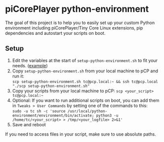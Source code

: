 # piCorePlayer python-environment
The goal of this project is to help you to easily set up your custom Python environment including
piCorePlayer/Tiny Core Linux extensions, pip dependencies and autostart your scripts on boot.


## Setup
1. Edit the variables at the start of `setup-python-environment.sh` to fit your needs. ([example](https://github.com/JWahle/piCoreCDSP/compare/main...remote-control))
2. Copy `setup-python-environment.sh` from your local machine to pCP and run it:  
   `scp setup-python-environment.sh tc@pcp.local:~ && ssh tc@pcp.local "./scp setup-python-environment.sh"`
3. Copy your scripts from your local machine to pCP: `scp <your_script> tc@pcp.local:~`
4. Optional: If you want to run additional scripts on boot, you can add them in `Tweaks > User Commands` by setting one of the commands to this:  
   `sudo -u tc sh -c 'source /usr/local/python-environment/environment/bin/activate; python3 -u /home/tc/<your_script> > /tmp/<your_logfile> 2>&1'`
5. Save and reboot

If you need to access files in your script, make sure to use absolute paths.